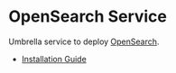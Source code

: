 # OpenSearch Service

Umbrella service to deploy [OpenSearch](https://opensearch.org).

* [Installation Guide](documentation/installation-guide/README.md)
